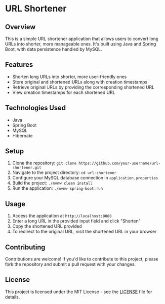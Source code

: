 # URL Shortener

## Overview
This is a simple URL shortener application that allows users to convert long URLs into shorter, more manageable ones. It's built using Java and Spring Boot, with data persistence handled by MySQL.

## Features
- Shorten long URLs into shorter, more user-friendly ones
- Store original and shortened URLs along with creation timestamps
- Retrieve original URLs by providing the corresponding shortened URL
- View creation timestamps for each shortened URL

## Technologies Used
- Java
- Spring Boot
- MySQL
- Hibernate

## Setup
1. Clone the repository: `git clone https://github.com/your-username/url-shortener.git`
2. Navigate to the project directory: `cd url-shortener`
3. Configure your MySQL database connection in `application.properties`
4. Build the project: `./mvnw clean install`
5. Run the application: `./mvnw spring-boot:run`

## Usage
1. Access the application at `http://localhost:8080`
2. Enter a long URL in the provided input field and click "Shorten"
3. Copy the shortened URL provided
4. To redirect to the original URL, visit the shortened URL in your browser

## Contributing
Contributions are welcome! If you'd like to contribute to this project, please fork the repository and submit a pull request with your changes.

## License
This project is licensed under the MIT License - see the [LICENSE](LICENSE) file for details.
